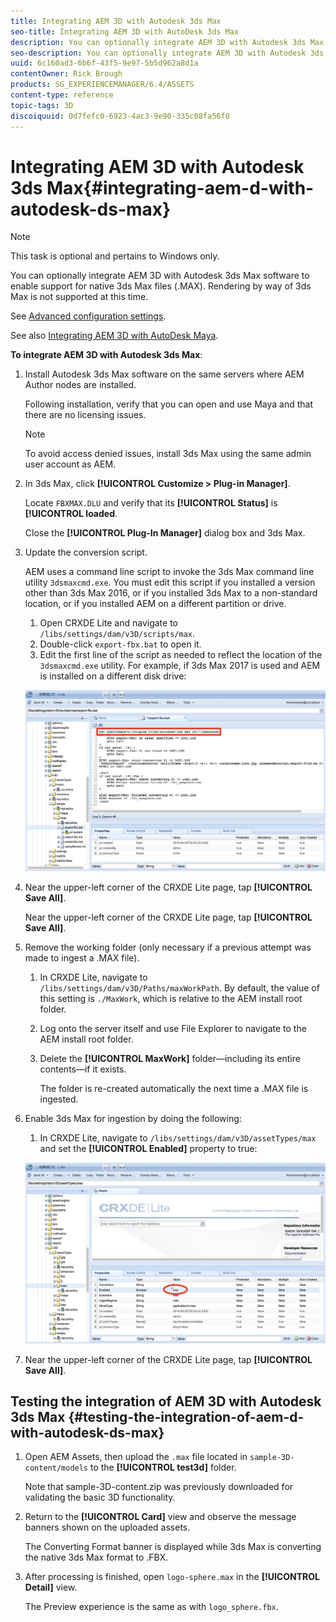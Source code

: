 ```yaml
---
title: Integrating AEM 3D with Autodesk 3ds Max
seo-title: Integrating AEM 3D with AutoDesk 3ds Max
description: You can optionally integrate AEM 3D with Autodesk 3ds Max software to enable support for native 3ds Max files (.MAX). Rendering by way of 3ds Max is not supported at this time.
seo-description: You can optionally integrate AEM 3D with Autodesk 3ds Max software to enable support for native 3ds Max files (.MAX). Rendering by way of 3ds Max is not supported at this time.
uuid: 6c160ad3-6b6f-43f5-9e97-5b5d962a8d1a
contentOwner: Rick Brough
products: SG_EXPERIENCEMANAGER/6.4/ASSETS
content-type: reference
topic-tags: 3D
discoiquuid: 0d7fefc0-6923-4ac3-9e90-335c08fa56f0
---
```


# Integrating AEM 3D with Autodesk 3ds Max{#integrating-aem-d-with-autodesk-ds-max}

>[!NOTE]
>
>This task is optional and pertains to Windows only.

You can optionally integrate AEM 3D with Autodesk 3ds Max software to enable support for native 3ds Max files (.MAX). Rendering by way of 3ds Max is not supported at this time.

See [Advanced configuration settings](advanced-config-3d.md).

See also [Integrating AEM 3D with AutoDesk Maya](integrate-maya-with-3d.md).

**To integrate AEM 3D with Autodesk 3ds Max**:

1. Install Autodesk 3ds Max software on the same servers where AEM Author nodes are installed.

   Following installation, verify that you can open and use Maya and that there are no licensing issues.

   >[!NOTE]
   >
   >To avoid access denied issues, install 3ds Max using the same admin user account as AEM.

1. In 3ds Max, click **[!UICONTROL Customize &gt; Plug-in Manager]**.

   Locate `FBXMAX.DLU` and verify that its **[!UICONTROL Status]** is **[!UICONTROL loaded**.

   Close the **[!UICONTROL Plug-In Manager]** dialog box and 3ds Max.

1. Update the conversion script.

   AEM uses a command line script to invoke the 3ds Max command line utility `3dsmaxcmd.exe`. You must edit this script if you installed a version other than 3ds Max 2016, or if you installed 3ds Max to a non-standard location, or if you installed AEM on a different partition or drive.

    1. Open CRXDE Lite and navigate to `/libs/settings/dam/v3D/scripts/max`.
    1. Double-click `export-fbx.bat` to open it.
    1. Edit the first line of the script as needed to reflect the location of the `3dsmaxcmd.exe` utility. For example, if 3ds Max 2017 is used and AEM is installed on a different disk drive:

   ![image2018-6-22_13-35-8](assets/image2018-6-22_13-35-8.png)

1. Near the upper-left corner of the CRXDE Lite page, tap **[!UICONTROL Save All]**.

   Near the upper-left corner of the CRXDE Lite page, tap **[!UICONTROL Save All]**.

1. Remove the working folder (only necessary if a previous attempt was made to ingest a .MAX file).

    1. In CRXDE Lite, navigate to `/libs/settings/dam/v3D/Paths/maxWorkPath`. By default, the value of this setting is `./MaxWork`, which is relative to the AEM install root folder.
    1. Log onto the server itself and use File Explorer to navigate to the AEM install root folder.
    1. Delete the **[!UICONTROL MaxWork]** folder&mdash;including its entire contents&mdash;if it exists.

       The folder is re-created automatically the next time a .MAX file is ingested.

1. Enable 3ds Max for ingestion by doing the following:

    1. In CRXDE Lite, navigate to `/libs/settings/dam/v3D/assetTypes/max` and set the **[!UICONTROL Enabled]** property to true:

   ![image2018-6-22_13-50-50](assets/image2018-6-22_13-50-50.png)

1. Near the upper-left corner of the CRXDE Lite page, tap **[!UICONTROL Save All]**.

## Testing the integration of AEM 3D with Autodesk 3ds Max {#testing-the-integration-of-aem-d-with-autodesk-ds-max}

1. Open AEM Assets, then upload the `.max` file located in `sample-3D-content/models` to the **[!UICONTROL test3d]** folder.

   Note that sample-3D-content.zip was previously downloaded for validating the basic 3D functionality.

1. Return to the **[!UICONTROL Card]** view and observe the message banners shown on the uploaded assets.

   The Converting Format banner is displayed while 3ds Max is converting the native 3ds Max format to .FBX.

1. After processing is finished, open `logo-sphere.max` in the **[!UICONTROL Detail]** view.

   The Preview experience is the same as with `logo_sphere.fbx`.

